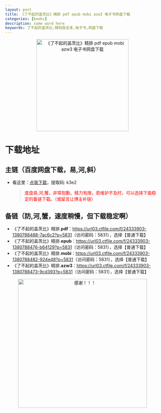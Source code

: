 ```yaml
---
layout: post
title: 《了不起的盖茨比》精排 pdf epub mobi azw3 电子书网盘下载
categories: [books]
description: some word here
keywords: 了不起的盖茨比,精校版全本,电子书,网盘下载
---
```


<div align="center"><img src="https://qweree.cn/wp-content/uploads/2024/10/lbqdgcb-tuya.png" alt="《了不起的盖茨比》精排 pdf epub mobi azw3 电子书网盘下载" width="300px" height="auto"></div>

# 下载地址

## 主链（百度网盘下载，易,河,斜）

- 看这里：[点我下载](https://pan.baidu.com/s/1iMXUbSbtZQZjDcqDmnWUyw?pwd=k3e2)，提取码: k3e2

  > <p style="color:red" >度盘易,河,蟹，非常抱歉。精力有限，若维护不及时，可以选择下面稳定的备链下载。（或留言让博主补链）</p>

## 备链（防,河,蟹，速度稍慢，但下载稳定啊）

- 《了不起的盖茨比》精排.**pdf**：<https://url03.ctfile.com/f/24333903-1380788488-7ac6c2?p=5831>（访问密码：5831），选择【普通下载】
- 《了不起的盖茨比》精排.**epub**：<https://url03.ctfile.com/f/24333903-1380788476-b64129?p=5831>（访问密码：5831），选择【普通下载】
- 《了不起的盖茨比》精排.**mobi**：<https://url03.ctfile.com/f/24333903-1380788482-924e48?p=5831>（访问密码：5831），选择【普通下载】
- 《了不起的盖茨比》精排.**azw3**：<https://url03.ctfile.com/f/24333903-1380788473-9cd393?p=5831>（访问密码：5831），选择【普通下载】

<div align="center"><img src="https://pic.imgdb.cn/item/661246bf68eb935713c7f81c.gif" alt="感谢！！！" width="420px" height="auto"/></div>
